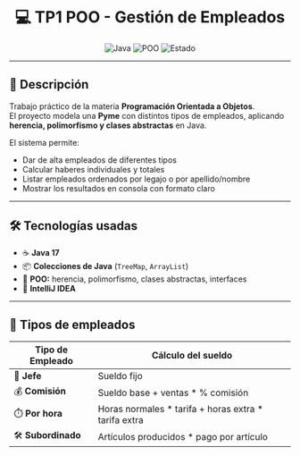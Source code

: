 <div align="center">

# 💻 TP1 POO - Gestión de Empleados

![Java](https://img.shields.io/badge/Java-17-red)
![POO](https://img.shields.io/badge/Paradigma-POO-blue)
![Estado](https://img.shields.io/badge/Proyecto-Terminado-success)

</div>

---

## 📖 Descripción
Trabajo práctico de la materia **Programación Orientada a Objetos**.  
El proyecto modela una **Pyme** con distintos tipos de empleados, aplicando **herencia, polimorfismo y clases abstractas** en Java.  

El sistema permite:
- Dar de alta empleados de diferentes tipos
- Calcular haberes individuales y totales
- Listar empleados ordenados por legajo o por apellido/nombre
- Mostrar los resultados en consola con formato claro

---

## 🛠️ Tecnologías usadas
- ☕ **Java 17**
- 📦 **Colecciones de Java** (`TreeMap`, `ArrayList`)
- 🧩 **POO:** herencia, polimorfismo, clases abstractas, interfaces
- 📝 **IntelliJ IDEA**

---

## 👔 Tipos de empleados

| Tipo de Empleado | Cálculo del sueldo |
|------------------|--------------------|
| 👔 **Jefe** | Sueldo fijo |
| 💰 **Comisión** | Sueldo base + ventas * % comisión |
| ⏱️ **Por hora** | Horas normales * tarifa + horas extra * tarifa extra |
| 🛠️ **Subordinado** | Artículos producidos * pago por artículo |


